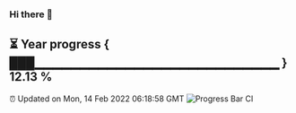 ### Hi there 👋
⏳ Year progress { ███▁▁▁▁▁▁▁▁▁▁▁▁▁▁▁▁▁▁▁▁▁▁▁▁▁▁▁ } 12.13 %
---
⏰ Updated on Mon, 14 Feb 2022 06:18:58 GMT
![Progress Bar CI](https://github.com/liununu/liununu/workflows/Progress%20Bar%20CI/badge.svg)
